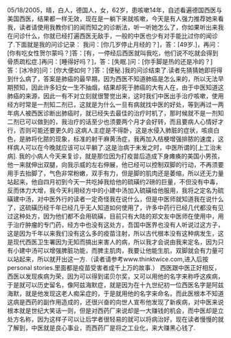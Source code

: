 05/18/2005，晴，白人，德国人，女，62岁，患咳嗽14年，自述看遍德国西医与美国西医，结果都一样无效，现在是一躺下来就咳嗽，今天是有人强力推荐她来看我，读者请使用我教你们的闻而知之的诊断法，听一听她怎么了，你如果听出来我在问诊什么，你就已经打遍西医无敌手，一般的中医也少有对手能比过你的闻诊了.下面就是我的问诊记录：
我问：[你几岁停止月经的？]，答：[49岁.]，再问：[你有吃女性贺尔蒙吗？]答：[有，一停经后西医就叫我吃，他们说不吃就会得到骨质疏松症.]再问：[睡得好吗？]，答：[失眠.]问：[你手脚是热的还是冷的？]答：[冰冷的]问：[你大便如何？]答：[便秘.]我的问诊结束了.读者先猜猜她即将得到什么病了，答案是肺癌的最早期，因为西医不知道肺癌是怎么来的，所以无法早期预知，因此许多妇女一生不抽烟，结果却死于肺癌的大有人在，由于中医知道这肺癌的来源，因此一有不对立刻就很警觉出来，这时我们中医出手治疗咳嗽，使用经方时常是一剂知二剂已，这就是为什么一旦有病就找中医的好处，等到再过一两年病人被西医诊断出肺癌时，就已经失去最佳的治疗时机了，那时候就不是一剂知二剂已可以做到的，我治疗的话至少也须要两个月才会好转，而且要病人心情好才行，否则可能还要更久的.这病人主症是不得卧，这是水侵入肺脏的症状，咳痰白色，是肺将化脓的现象，标准的射干麻黄汤症，我再加入桔梗增强排脓的速度，这样病人可以在今晚就应该可以平躺了.这是治病于未发之时，中医所谓的[上工治未病].
我的小病人今天来复诊，就是那位因为打疫苗后造成下身瘫痪的美国小男孩，他一来就伸出双腿，向我示威的左右伸展，他已经可以控制双脚的行动，不再须要用手去抬脚了，气色非常粉嫩，双手有力，但是脚的肌肉还是萎缩，所以还无力量站起来，他自四月初到今天一共吃掉我给他的硫磺约2磅的巨量，不但没有中毒，反而体力大增，我今天利用经方中的小建中汤加入硫磺给他服用，我将之定名为硫磺建中汤，对中医外行的读者一定奇怪我在说什么，但是中医师就知道我在说什么了，这硫磺历经千年已经几乎无人知道如何使用了，许多中药行已经几代都没有见过这种处方，因为他们都不会用硫磺，目前只有大陆的郑文友中医师在使用中，用于治疗肿瘤的专门药，经方中也没有这处方，吾国中医界也没有人听说过这方子，这是因为千年以来我们没有这么多的疫苗注射，所以古代根本没有这种病发生，这是现代西医卫生署因为无知而搞出来害人的病，所以我才会说由我来定名，因为只有小建中汤可以增强脾脏功能，而脾主肌肉，我要让他能生肌，双脚就会有力量可以站起来，所以就开出这一方.（读者请参考www.thinktwice.com,进入后按personal stories.里面都是疫苗受害者成千上万的故事.）
西医跟中医正好相反，西医以发现疾病为荣，因为可以得到诺贝尔奖，又可以用他的名字来称呼这疾病，于是就可以历史留名，像阿兹海默症，就是因为在十九世纪初一位西医名字是阿兹海默，就是他发现这老人痴呆症的，于是就用他的名字来命名，而此医根本不知道这病是西药的副作用造成的，还很兴奋的向世人宣布他发现了新疾病，对中医来说根本就是世纪大笑话一则，但是对西药厂来说却是一大赚钱的机会，而中医却是立处方名称，因为这样子可以让后学者很轻易的就可以将病治好，现在读者慢慢的就了解到，中医就是良心事业，而西药厂是将之工业化，来大赚黑心钱了.